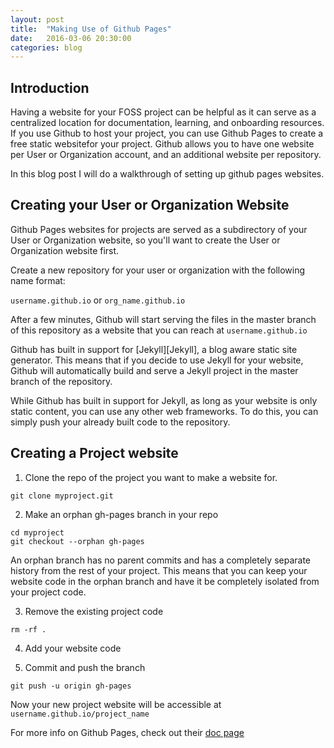```yaml
---
layout: post
title:  "Making Use of Github Pages"
date:   2016-03-06 20:30:00
categories: blog
---
```


## Introduction

Having a website for your FOSS project can be helpful as it can serve as a
centralized location for documentation, learning, and onboarding resources. If
you use Github to host your project, you can use Github Pages to create a free
static websitefor your project. Github allows you to have one website per User
or Organization account, and an additional website per repository.

In this blog post I will do a walkthrough of setting up github pages websites.

## Creating your User or Organization Website

Github Pages websites for projects are served as a subdirectory of your User or
Organization website, so you'll want to create the User or Organization website
first.

Create a new repository for your user or organization with the following name
format:

`username.github.io` or `org_name.github.io`

After a few minutes, Github will start serving the files in the master branch
of this repository as a website that you can reach at `username.github.io`

Github has built in support for [Jekyll][Jekyll], a blog aware static site
generator. This means that if you decide to use Jekyll for your website, 
Github will automatically build and serve a Jekyll project in the master branch
of the repository. 
 
While Github has built in support for Jekyll, as long as your website is only
static content, you can use any other web frameworks. To do this, you can
simply push your already built code to the repository.

## Creating a Project website

1. Clone the repo of the project you want to make a website for.

```
git clone myproject.git
```

2. Make an orphan gh-pages branch in your repo

```
cd myproject
git checkout --orphan gh-pages
```

An orphan branch has no parent commits and has a completely separate history
from the rest of your project. This means that you can keep your website code
in the orphan branch and have it be completely isolated from your project code.

3. Remove the existing project code

```
rm -rf .
```

4. Add your website code

5. Commit and push the branch

```
git push -u origin gh-pages
```

Now your new project website will be accessible at
`username.github.io/project_name`

For more info on Github Pages, check out their [doc page][doc_page]


[jekyll_website]: https://jekyllrb.com/
[doc_page]: https://help.github.com/categories/github-pages-basics/

